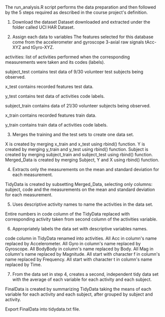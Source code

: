 The run_analysis.R script performs the data preparation and then followed by the
5 steps required as described in the course project's  definition.

1. Download the dataset
   Dataset downloaded and extracted under the folder called UCI HAR Dataset.

2. Assign each data to variables
  The features selected for this database come from the accelerometer and
  gyroscope 3-axial raw signals tAcc-XYZ and tGyro-XYZ.

  activities: list of activities performed when the corresponding measurements
  were taken and its codes (labels).

  subject_test contains test data of 9/30 volunteer test subjects being observed.

  x_test contains recorded features test data.

  y_test contains test data of activities code labels.

  subject_train contains data of 21/30 volunteer subjects being observed.

  x_train contains recorded features train data.

  y_train contains train data of activities code labels.


3. Merges the training and the test sets to create one data set.

  X is created by merging x_train and x_test using rbind() function.
  Y is created by merging y_train and y_test using rbind() function.
  Subject is created by merging subject_train and subject_test using rbind()
  function.
  Merged_Data is created by merging Subject, Y and X using rbind() function.


4. Extracts only the measurements on the mean and standard deviation for
each measurement.

  TidyData is created by subsetting Merged_Data, selecting only columns:
  subject, code and the measurements on the mean and standard deviation
  for each measurement.

5. Uses descriptive activity names to name the activities in the data set.

  Entire numbers in code column of the TidyData replaced with corresponding
  activity taken from second column of the activities variable.

6. Appropriately labels the data set with descriptive variables names.

  code column in TidyData renamed into activities.
  All Acc in column's name replaced by Accelerometer.
  All Gyro in column's name replaced by Gyroscope.
  All BodyBody in column's name replaced by Body.
  All Mag in column's name replaced by Magnitude.
  All start with character f in column's name replaced by Frequency.
  All start with character t in column's name replaced by Time.

7. From the data set in step 4, creates a second, independent tidy data set
with the average of each variable for each activity and each subject.

  FinalData is created by summarizing TidyData taking the means of each
  variable for each activity and each subject, after grouped by subject
  and activity.

  Export FinalData into tidydata.txt file.
